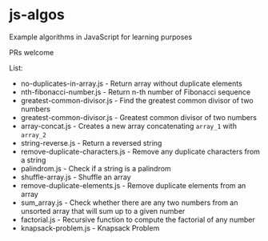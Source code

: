 # js-algos
Example algorithms in JavaScript for learning purposes

PRs welcome

List:

- no-duplicates-in-array.js      - Return array without duplicate elements
- nth-fibonacci-number.js        - Return n-th number of Fibonacci sequence
- greatest-common-divisor.js     - Find the greatest common divisor of two numbers
- greatest-common-divisor.js     - Greatest common divisor of two numbers
- array-concat.js                - Creates a new array concatenating `array_1` with `array_2`
- string-reverse.js              - Return a reversed string
- remove-duplicate-characters.js - Remove any duplicate characters from a string
- palindrom.js                   - Check if a string is a palindrom
- shuffle-array.js               - Shuffle an array
- remove-duplicate-elements.js   - Remove duplicate elements from an array
- sum_array.js                   - Check whether there are any two numbers from an unsorted array that will sum up to a given number
- factorial.js                   - Recursive function to compute the factorial of any number
- knapsack-problem.js            - Knapsack Problem
